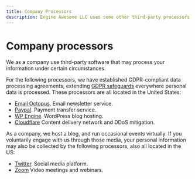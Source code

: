 ```yaml
---
title: Company Processors
description: Engine Awesome LLC uses some other third-party processors for company purposes outside of delivering our services.
---
```


# Company processors

We as a company use third-party software that may process your information under certain circumstances.

For the following processors, we have established GDPR-compliant data processing agreements, extending [GDPR safeguards](https://engineawesome.com/about/policies/privacy-policy/) everywhere personal data is processed. These processors are all located in the United States:

* [Email Octopus](https://emailoctopus.com/legal/gdpr). Email newsletter service.
* [Paypal](https://www.paypal.com/us/webapps/mpp/gdpr-readiness-requirements). Payment transfer service.
* [WP Engine](https://wpengine.com/legal/). WordPress blog hosting.
* [Cloudflare](https://www.cloudflare.com/gdpr/introduction/) Content delivery network and DDoS mitigation.
 
As a company, we host a blog, and run occasional events virtually. If you voluntarily engage with us through those media, your personal information may also be collected by the following processors, also all located in the US:

* [Twitter](https://gdpr.twitter.com/). Social media platform.
* [Zoom](https://explore.zoom.us/en/trust/legal-compliance/) Video meetings and webinars.
